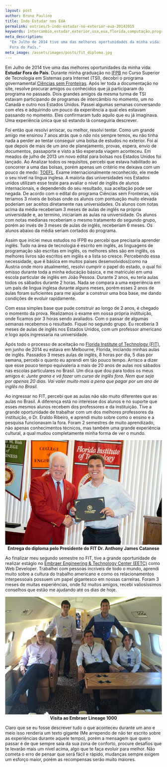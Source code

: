 ```yaml
---
layout: post
author: Bruno Paulino
title: Indo Estudar nos EUA
permalink: entries/5-indo-estudar-no-exterior-eua-20142015
keywords: intercambio,estudar,exterior,usa,eua,florida,computação,programação
meta_description:
  "Em Julho de 2014 tive uma das melhores oportunidades da minha vida: Estudar
  Fora do País."
meta_image: /assets/images/posts/fit_diploma.jpg
---
```


Em Julho de 2014 tive uma das melhores oportunidades da minha vida: **Estudar
Fora do País**. Durante minha graduação no [IFPB](http://www.ifpb.edu.br/) no
Curso Superior de Tecnologia em Sistemas para Internet (TSI), decobri o programa
governamental
[Ciências sem Fronteiras](http://www.cienciasemfronteiras.gov.br/). Após ler
toda a documentação no site, resolve procurar amigos ou conhecidos que já
participaram do programa no passado. Dois grandes amigos da mesma turma de TSI
estavam participando de programas de intercâmbio no momento, um no Canadá e
outro nos Estados Unidos. Passei algumas semanas conversando com eles e
adquirindo um pouco da experiência a qual eles estavam passando no momento. Eles
confirmaram tudo aquilo que eu já imaginava. Uma experiência única que só
estando lá conseguiria descrever.

Foi então que resolvi arriscar, ou melhor, resolvi tentar. Como um grande amigo
me ensinou 7 anos atrás que o _não_ nós sempre temos, eu não tinha nada a perder
ao tentar conseguir uma bolsa de estudos no exterior. Foi ai que depois de mais
de um ano de planejamento, provas, espera, envio de documentos, passaporte e
visto a tão esperada viagem aconteceu. Em meados de julho de 2013 um novo edital
para bolsas nos Estados Unidos foi lançado. Ao Analizar todos os requisitos,
percebi que estava habilitado ao concorrer a uma das bolsas, porém apenas um
critério me deixava com um pouco de medo: [TOEFL](https://www.ets.org/toefl).
Exame internacionalmente reconhecido, ele mede o seu nível na língua inglesa. A
maioria das universidades nos Estados unidos utilizam esse teste para avaliar o
nível de inglês de alunos internacionais, e dependendo do seu resultado, sua
aceitação pode ser negada. De acordo com o edital do programa Ciências sem
Fronteiras, nós teríamos 3 níveis de bolsas onde os alunos com pontuação muito
elevada poderiam ser aceitos diretamente nas universidades. Os alunos com notas
acima da média receberiam 3 meses de aulas de inglês na própria universidade e,
ao termino, iniciariam as aulas na universidade. Os alunos com notas medianas
receberiam o mesmo tratamento do segundo grupo, porém ao invés de 3 meses de
aulas de inglês, receberiam 6 meses. Os alunos abaixo da média seriam cortados
do programa.

Assim que iniciei meus estudos no IFPB eu percebi que precisaria aprender
inglês. Tudo na área de tecnologia é escrito em inglês, as linguagens de
programação são escritas em inglês, os melhores sites são em inglês, os melhores
livros são escritos em inglês e a lista so cresce. Percebendo essa necessidade,
que é básica em muitos países desenvolvidos(como na Áustria onde moro
atualmente), resolvi cumprir o papel do estado, o qual foi omisso durante toda a
minha educação básica, e me matriculei em uma escola particular de inglês em
João Pessoa. Durante 2 anos, eu teria aulas todos os sábados durante 2 horas.
Nada se compara a uma experiência em um país de lingua inglesa durante alguns
meses, porém esses 2 anos de aulas foram suficientes para me ajudar a construir
uma boa base, me dando condições de evoluir rapidamente.

Com essa simples base que pude construir ao longo de 2 anos, é chegado o momento
da prova. Realizamos o exame em nossa própria instituição, onde ficamos por 3
horas sendo avaliados. Com o passar de algumas semanas recebemos o resultado.
Fiquei no segundo grupo. Eu receberia 3 meses de aulas de inglês nos Estados
Unidos, com um professor americano e logo após ingressaria na universidade.

Após todo o processo de aceitação no
[Florida Institute of Technology (FIT)](http://www.fit.edu/), em junho de 2014
eu estava em Melbourne, Florida, iniciando minhas aulas de inglês. Passados 3
meses aulas de inglês, 8 horas por dia, 5 dias por semana, percebi o quanto eu
aprendi em tão pouco tempo. Arrisco a dizer que esse pouco tempo equivaleria a
mais de 20 anos de aulas nos sábados nas escolas particulares no Brasil. Um dica
que dou para todos os meus amigos é: _Junte grana e vá fazer um curso de inglês
fora. Nem que seja por apenas 20 dias. Vai valer muito mais a pena que pagar por
um ano de inglês no Brasil._

Ao ingressar no FIT, percebi que as aulas não são muito diferentes que as aulas
no Brasil. A diferença está no interesse dos alunos e no suporte que esses
mesmos alunos recebem dos professores e da instituição. Tive a grande
oportunidade de trabalhar com um dos melhores professores da instituição, o Dr.
Eraldo Ribeiro, e aprendi muito sobre como o ensino e a pesquisa funcionavam la
fora. Foram 2 semestres de muito aprendizado, não apenas conhecimentos técnicos,
mas também uma grande experiência cultural, a qual mudou completamente minha
forma de ver o mundo.

![Entrega do diploma pelo Presidente do FIT Dr. Anthony James Catanese](/assets/images/posts/fit_diploma.jpg)
<span style="text-align: center; display: block; font-weight: bold;"> Entrega do
diploma pelo Presidente do FIT Dr. Anthony James Catanese <span>

Ao finalizar meu segundo semestre no FIT, tive a grande oportunidade de realizar
estágio no
[Embraer Engineering & Technology Center (EETC)](http://www.embraer.com/en-us/Pages/home.aspx)
como Web Developer. Trabalhei com pessoas incríveis de todo o mundo, aprendi
muito sobre a cultura do trabalho americano e como os relacionamentos
interpessoais possuem um papel gigantesco em nossas carreiras. Foram 3 meses de
muitas experiências, onde fiz muitos amigos, recebi valiosíssimos conselhos que
estão me ajudando até os dias de hoje.

![Visita ao Embraer Lineage 1000](/assets/images/posts/inside_embraer_lineage_1000.jpg)
<span style="text-align: center; display: block; font-weight: bold;"> Visita ao
Embraer Lineage 1000 </span>

Claro que se eu fosse descrever tudo o que aconteceu durante um ano e meio isso
renderia um texto gigante (Me arrependo de não ter escrito sobre as experiências
durante aquele tempo), porém a mensagem que quero passar é de que sempre saia da
sua zona de conforto, procure desafios que te levarão mais um nível acima, algo
que te faça evoluir para melhor. Não cometa o erro de pensar que será fácil e
rápido, mudanças sempre exigem um esforço maior, porém as recompensas serão
muito maiores.
